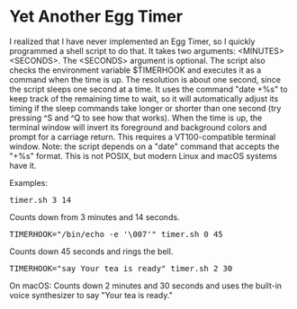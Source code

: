 <html>
<head>
  <!-- <title>Yet Another Egg Timer</title> -->
</head>
<body>
<h1>Yet Another Egg Timer</h1>
<p>
I realized that I have never implemented an Egg Timer, so I quickly programmed a shell script to do that.
It takes two arguments: &lt;MINUTES&gt; &lt;SECONDS&gt;. The &lt;SECONDS&gt; argument is optional.
The script also checks the environment variable $TIMERHOOK and executes it as a command when the time is up.
The resolution is about one second, since the script sleeps one second at a time. It uses the command "date +%s" to keep track of the remaining time to wait, so it will automatically adjust its timing if the sleep commands take longer or shorter than one second (try pressing ^S and ^Q to see how that works). When the time is up, the terminal window will invert its foreground and background colors and prompt for a carriage return. This requires a VT100-compatible terminal window. Note: the script depends on a "date" command that accepts the "+%s" format. This is not POSIX, but modern Linux and macOS systems have it.
</p>

<p>
Examples:
</p>

<pre>
timer.sh 3 14
</pre>

Counts down from 3 minutes and 14 seconds.

<pre>
TIMERHOOK="/bin/echo -e '\007'" timer.sh 0 45
</pre>

Counts down 45 seconds and rings the bell.

<pre>
TIMERHOOK="say Your tea is ready" timer.sh 2 30
</pre>

On macOS: Counts down 2 minutes and 30 seconds and uses the built-in voice synthesizer to say "Your tea is ready."

</body>
</html>
